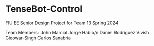 # TenseBot-Control
FIU EE Senior Design Project for Team 13 Spring 2024

Team Members:
John Marcial
Jorge Habib/n
Daniel Rodriguez
Vivish Gieowar-Singh
Carlos Sanabria

